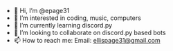 - 👋 Hi, I’m @epage31
- 👀 I’m interested in coding, music, computers
- 🌱 I’m currently learning discord.py
- 💞️ I’m looking to collaborate on discord.py based bots
- 📫 How to reach me: Email: ellispage31@gmail.com

<!---
epage31/epage31 is a ✨ special ✨ repository because its `README.md` (this file) appears on your GitHub profile.
You can click the Preview link to take a look at your changes.
--->
